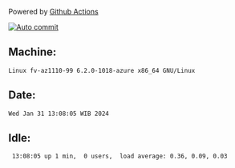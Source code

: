 Powered by [Github Actions](https://github.com/features/actions)

[![Auto commit](https://github.com/hiage/workstation/workflows/Auto%20commit/badge.svg)](https://github.com/hiage/workstation/actions?query=workflow%3A%22Auto+commit%22)

## Machine:
```
Linux fv-az1110-99 6.2.0-1018-azure x86_64 GNU/Linux
```
## Date:
```
Wed Jan 31 13:08:05 WIB 2024
```
## Idle:
```
 13:08:05 up 1 min,  0 users,  load average: 0.36, 0.09, 0.03
```
